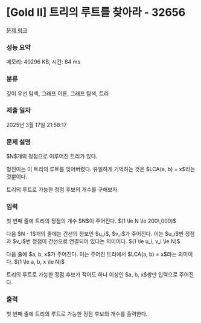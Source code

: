 # [Gold II] 트리의 루트를 찾아라 - 32656 

[문제 링크](https://www.acmicpc.net/problem/32656) 

### 성능 요약

메모리: 40296 KB, 시간: 84 ms

### 분류

깊이 우선 탐색, 그래프 이론, 그래프 탐색, 트리

### 제출 일자

2025년 3월 17일 21:58:17

### 문제 설명

<p>$N$개의 정점으로 이루어진 트리가 있다.</p>

<p>형진이는 이 트리의 루트를 잊어버렸다. 유일하게 기억하는 것은 $LCA(a, b) = x$라는 것뿐이다.</p>

<p>트리의 루트로 가능한 정점 후보의 개수를 구해보자.</p>

### 입력 

 <p>첫 번째 줄에 트리의 정점의 개수 $N$이 주어진다. $(1 \le N \le 200\,000)$</p>

<p>다음 $N - 1$개의 줄에는 간선의 정보인 $u_i$, $v_i$가 주어진다. 이는 $u_i$번 정점과 $v_i$번 정점이 간선으로 연결되어 있다는 의미이다. $(1 \le u_i, v_i \le N)$</p>

<p>다음 줄에 $a, b, x$가 주어진다. 이는 주어진 트리에서 $LCA(a, b) = x$라는 의미이다. $(1 \le a, b, x \le N)$</p>

<p>트리의 루트로 가능한 정점 후보가 적어도 하나 이상인 $a, b, x$쌍만 입력으로 주어진다.</p>

### 출력 

 <p>첫 번째 줄에 트리의 루트로 가능한 정점 후보의 개수를 출력한다.</p>

